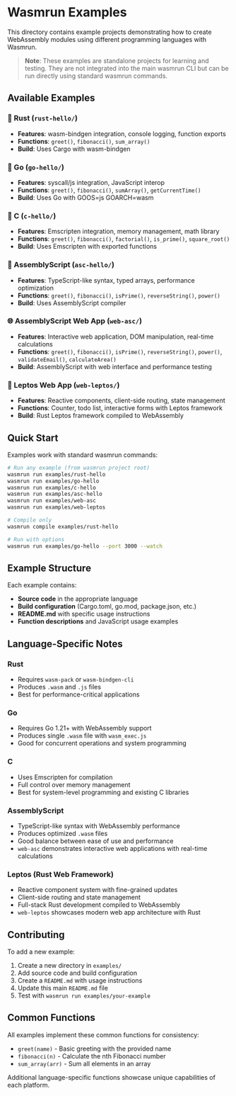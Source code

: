 # Wasmrun Examples

This directory contains example projects demonstrating how to create WebAssembly modules using different programming languages with Wasmrun.

> **Note**: These examples are standalone projects for learning and testing. They are not integrated into the main wasmrun CLI but can be run directly using standard wasmrun commands.

## Available Examples

### 🦀 Rust (`rust-hello/`)
- **Features**: wasm-bindgen integration, console logging, function exports
- **Functions**: `greet()`, `fibonacci()`, `sum_array()`
- **Build**: Uses Cargo with wasm-bindgen

### 🐹 Go (`go-hello/`)
- **Features**: syscall/js integration, JavaScript interop
- **Functions**: `greet()`, `fibonacci()`, `sumArray()`, `getCurrentTime()`
- **Build**: Uses Go with GOOS=js GOARCH=wasm

### 🔧 C (`c-hello/`)
- **Features**: Emscripten integration, memory management, math library
- **Functions**: `greet()`, `fibonacci()`, `factorial()`, `is_prime()`, `square_root()`
- **Build**: Uses Emscripten with exported functions

### 🚀 AssemblyScript (`asc-hello/`)
- **Features**: TypeScript-like syntax, typed arrays, performance optimization
- **Functions**: `greet()`, `fibonacci()`, `isPrime()`, `reverseString()`, `power()`
- **Build**: Uses AssemblyScript compiler

### 🌐 AssemblyScript Web App (`web-asc/`)
- **Features**: Interactive web application, DOM manipulation, real-time calculations
- **Functions**: `greet()`, `fibonacci()`, `isPrime()`, `reverseString()`, `power()`, `validateEmail()`, `calculateArea()`
- **Build**: AssemblyScript with web interface and performance testing

### 🦀 Leptos Web App (`web-leptos/`)
- **Features**: Reactive components, client-side routing, state management
- **Functions**: Counter, todo list, interactive forms with Leptos framework
- **Build**: Rust Leptos framework compiled to WebAssembly

## Quick Start

Examples work with standard wasmrun commands:

```sh
# Run any example (from wasmrun project root)
wasmrun run examples/rust-hello
wasmrun run examples/go-hello
wasmrun run examples/c-hello
wasmrun run examples/asc-hello
wasmrun run examples/web-asc
wasmrun run examples/web-leptos

# Compile only
wasmrun compile examples/rust-hello

# Run with options
wasmrun run examples/go-hello --port 3000 --watch
```

## Example Structure

Each example contains:
- **Source code** in the appropriate language
- **Build configuration** (Cargo.toml, go.mod, package.json, etc.)
- **README.md** with specific usage instructions
- **Function descriptions** and JavaScript usage examples

## Language-Specific Notes

### Rust
- Requires `wasm-pack` or `wasm-bindgen-cli`
- Produces `.wasm` and `.js` files
- Best for performance-critical applications

### Go
- Requires Go 1.21+ with WebAssembly support
- Produces single `.wasm` file with `wasm_exec.js`
- Good for concurrent operations and system programming

### C
- Uses Emscripten for compilation
- Full control over memory management
- Best for system-level programming and existing C libraries

### AssemblyScript
- TypeScript-like syntax with WebAssembly performance
- Produces optimized `.wasm` files
- Good balance between ease of use and performance
- `web-asc` demonstrates interactive web applications with real-time calculations

### Leptos (Rust Web Framework)
- Reactive component system with fine-grained updates
- Client-side routing and state management
- Full-stack Rust development compiled to WebAssembly
- `web-leptos` showcases modern web app architecture with Rust

## Contributing

To add a new example:

1. Create a new directory in `examples/`
2. Add source code and build configuration
3. Create a `README.md` with usage instructions
4. Update this main `README.md` file
5. Test with `wasmrun run examples/your-example`

## Common Functions

All examples implement these common functions for consistency:

- `greet(name)` - Basic greeting with the provided name
- `fibonacci(n)` - Calculate the nth Fibonacci number
- `sum_array(arr)` - Sum all elements in an array

Additional language-specific functions showcase unique capabilities of each platform.